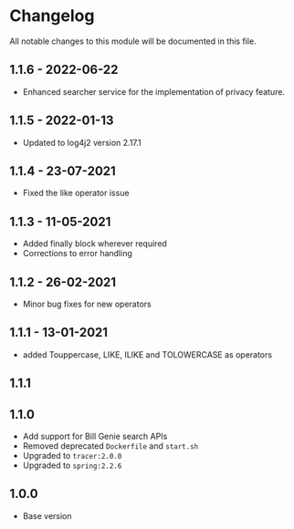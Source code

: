 # Changelog
All notable changes to this module will be documented in this file.

## 1.1.6 - 2022-06-22
- Enhanced searcher service for the implementation of privacy feature.

## 1.1.5 - 2022-01-13
- Updated to log4j2 version 2.17.1

## 1.1.4 - 23-07-2021

- Fixed the like operator issue

## 1.1.3 - 11-05-2021

- Added finally block wherever required
- Corrections to error handling

## 1.1.2 - 26-02-2021

- Minor bug fixes for new operators

## 1.1.1 - 13-01-2021

- added Touppercase, LIKE, ILIKE and TOLOWERCASE as operators

## 1.1.1

## 1.1.0

- Add support for Bill Genie search APIs
- Removed deprecated `Dockerfile` and `start.sh`
- Upgraded to `tracer:2.0.0`
- Upgraded to `spring:2.2.6`

## 1.0.0

- Base version

